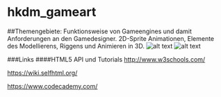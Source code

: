 # hkdm_gameart
##Themengebiete: Funktionsweise von Gameengines und damit Anforderungen an den Gamedesigner. 
2D-Sprite Animationen, Elemente des Modellierens, Riggens und Animieren in 3D.
![alt text](https://upload.wikimedia.org/wikipedia/commons/d/dd/Muybridge_race_horse_animated.gif "")
![alt text](https://lh4.googleusercontent.com/-2hLIzixzPBo/U8L7J4y0-FI/AAAAAAAAAK4/NihrkDu8gkc/w865-h530-no/shapula.jpg "")




###Links
####HTML5 API und Tutorials
http://www.w3schools.com/

https://wiki.selfhtml.org/

https://www.codecademy.com/

